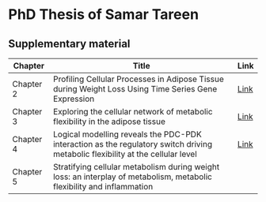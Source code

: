 # PhD Thesis of Samar Tareen

## Supplementary material

| **Chapter** | **Title** | **Link** |
| ------------- | ------------- | ------------- |
| Chapter 2 | Profiling Cellular Processes in Adipose Tissue during Weight Loss Using Time Series Gene Expression | [Link](https://www.mdpi.com/2073-4425/9/11/525/s1) |
| Chapter 3 | Exploring the cellular network of metabolic flexibility in the adipose tissue | [Link](https://static-content.springer.com/esm/art%3A10.1186%2Fs12263-018-0609-3/MediaObjects/12263_2018_609_MOESM1_ESM.7z) |
| Chapter 4 | Logical modelling reveals the PDC-PDK interaction as the regulatory switch driving metabolic flexibility at the cellular level | [Link](https://github.com/macsbio/PhDThesis_SamarTareen/tree/master/Chapter%204%20-%20Supplementary%20Material) |
| Chapter 5 | Stratifying cellular metabolism during weight loss: an interplay of metabolism, metabolic flexibility and inflammation | |

